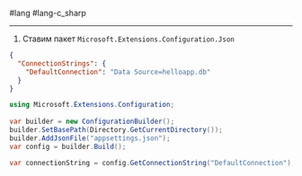 #lang #lang-c_sharp

---
1. Ставим пакет `Microsoft.Extensions.Configuration.Json`

```json
{
  "ConnectionStrings": {
    "DefaultConnection": "Data Source=helloapp.db"
  }
}
```

```csharp
using Microsoft.Extensions.Configuration;
 
var builder = new ConfigurationBuilder();
builder.SetBasePath(Directory.GetCurrentDirectory());
builder.AddJsonFile("appsettings.json");
var config = builder.Build();

var connectionString = config.GetConnectionString("DefaultConnection"); // получаем строку подключения
```
